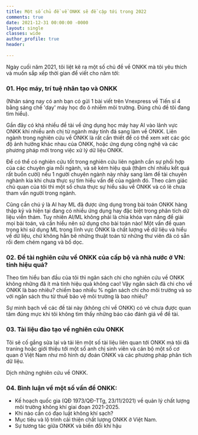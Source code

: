 ```yaml
---
title: Một số chủ đề về ONKK sẽ đề cập tới trong 2022
comments: true
date: 2021-12-31 00:00:00 -0000
layout: single
classes: wide
author_profile: true
header:
  
---
```


Ngày cuối năm 2021, tôi liệt kê ra một số chủ đề về ONKK mà tôi yêu thích và muốn sắp xếp thời gian để viết cho năm tới:

### 01. Học máy, trí tuệ nhân tạo và ONKK

(Nhân sáng nay có anh bạn có gửi 1 bài viết trên Vnexpress về Tiến sĩ 4 bằng sáng chế 'dạy' máy học đo ô nhiễm môi trường.
Đúng chủ đề tôi đang tìm hiểu).

Gần đây có khá nhiều đề tài về ứng dụng học máy hay AI vào lãnh vực ONKK khi nhiều anh chị từ ngành máy tính đá sang làm về ONKK. 
Liên ngành trong nghiên cứu về ONKK là rất cần thiết để có thể xem xét các góc độ ảnh hưởng khác nhau của ONKK, hoặc ứng dụng công nghệ và các phương pháp mới trong việc xử lý dữ liệu ONKK.

Để có thể có nghiên cứu tốt trong nghiên cứu liên ngành cần sự phối hợp của các chuyên gia mỗi ngành, 
và sẽ kém hiệu quả (thậm chí nhiều kết quá rất buồn cười) nếu 1 người chuyên ngành này nhảy sang làm đề tài chuyên nghành kia khi
chưa thực sự tìm hiểu vấn đề của ngành đó.
Theo cảm giác chủ quan của tôi thì một số chưa thực sự hiểu sâu về ONKK và có lẽ chưa tham vấn người trong ngành.

Cũng cần chú ý là AI hay ML đã được ứng dụng trong bài toán ONKK hàng thập kỷ và hiện tại đang có nhiều ứng dụng hay đặc biệt trong 
phân tích dữ liệu viễn thám. Tuy nhiên AI/ML không phải là chìa khóa vạn năng để giải mọi bài toán, và cần hiểu nên sử dụng cho
bài toán nào! Một vấn đề quan trọng khi sử dụng ML trong lĩnh vực ONKK là chất lượng về dữ liệu và hiểu về dữ liệu,
chứ không hẳn bê những thuật toán từ những thư viên đã có sẵn rồi đem chém ngang và bổ dọc.

### 02. Đề tài nghiên cứu về ONKK của cấp bộ và nhà nước ở VN: tính hiệu quả?

Theo tìm hiểu ban đầu của tôi thì ngân sách chi cho nghiên cứu về ONKK không những đã ít mà tính hiệu quả không cao!
Vậy ngân sách đã chi cho về ONKK là bao nhiêu? chiếm bao nhiều % ngân sách chi cho môi trường và so với ngân sách thu từ 
thuế bảo vệ môi trường là bao nhiêu?

Sự minh bạch về các đề tài này (không chỉ về ONKK) có vẻ chưa được quan tâm đúng mực khi tôi không tìm thấy những báo 
cáo đánh giá về đề tài.

### 03. Tài liệu đào tạo về nghiên cứu ONKK

Tôi sẽ cố gắng sửa lại và tải lên một số tài liệu liên quan tới ONKK mà tôi đã traning hoặc giới thiệu tới
một số anh chị sinh viên và cán bộ một số cơ quan ở Việt Nam như mô hình dự đoán ONKK và các phương pháp phân tích dữ liệu.

Dịch những nghiên cứu về ONKK.

### 04. Bình luận về một số vấn đề ONKK: 

- Kế hoạch quốc gia (QĐ 1973/QĐ-TTg, 23/11/2021) về quản lý chất lượng môi trường không khí giai đoạn 2021-2025.
- Khi nào cần có đạo luật không khí sạch?
- Mục tiêu và lộ trình cải thiện chất lượng ONKK ở Việt Nam.
- Sự tương tác giữa ONKK và biến đổi khí hậu

